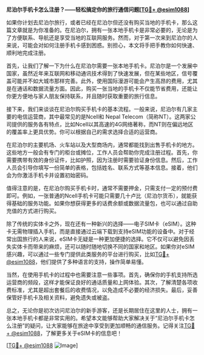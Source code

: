 **尼泊尔手机卡怎么注册？——轻松搞定你的旅行通信问题[[TG💪+ @esim1088](https://t.me/s/esim1088)]**

如果你计划去尼泊尔旅行，或者已经在尼泊尔但还没有购买当地的手机卡，那么这篇文章就是为你准备的。在尼泊尔，拥有一张本地手机卡是非常必要的，无论是为了方便联系、导航还是享受当地的互联网服务。然而，对于第一次来到尼泊尔的人来说，可能会对如何注册手机卡感到困惑。别担心，本文将手把手教你如何快速、顺利地完成注册。

首先，让我们了解一下为什么在尼泊尔需要一张本地手机卡。尼泊尔是一个发展中国家，虽然近年来互联网和移动通讯技术得到了快速发展，但在某些地区，信号覆盖可能并不如大城市那样完善。此外，使用国际漫游可能会产生高昂的费用，尤其是在通话和数据流量方面。因此，购买一张当地的手机卡不仅能节省费用，还能让你更方便地与家人朋友保持联系，并且随时获取重要的旅行信息。

接下来，我们来谈谈在尼泊尔购买手机卡的基本流程。一般来说，尼泊尔有几家主要的电信运营商，其中最常见的是Ncell和 Nepal Telecom（简称NT）。这两家公司提供的服务各有特点，比如Ncell以其高速的4G网络著称，而NT则在偏远地区的覆盖率上更具优势。你可以根据自己的需求选择合适的运营商。

在尼泊尔的主要机场、火车站以及大型商场内，通常都能找到出售手机卡的地方。这些地方一般会有专门的柜台或摊位，工作人员会帮助你完成注册过程。首先，你需要携带有效的身份证件，比如护照，因为注册时需要验证身份信息。然后，工作人员会引导你填写一份简单的表格，包括姓名、联系方式等基本信息。接着，他们会为你激活手机卡并设置初始密码。

值得注意的是，在尼泊尔购买手机卡时，通常不需要押金，只需支付一定的预付费即可。例如，一张普通的Ncell手机卡可能只需要几十卢比（尼泊尔货币），就能获得基础的服务功能。如果你想获得更多的话费余额或数据流量包，也可以通过自助充值的方式进行购买。

除了传统的实体卡之外，现在还有一种新兴的选择——电子SIM卡（eSIM）。这种卡无需物理插入手机，而是直接通过云端下载到支持eSIM功能的设备中。对于经常出国旅行的人来说，eSIM卡无疑是一种更加便捷的选择。它不仅可以避免因丢失实体卡而带来的麻烦，还可以随时随地切换不同的国家和地区。如果你对eSIM感兴趣，可以通过一些专门提供此类服务的平台进行购买，比如[TG💪+ @esim1088](https://t.me/s/esim1088)，他们提供了多种语言的支持，操作简单易懂。

当然，在使用手机卡的过程中也需要注意一些事项。首先，确保你的手机支持所选运营商的频段，这样才能保证良好的通话质量和上网体验。其次，了解清楚各项收费标准，尤其是超出套餐后的收费情况，以免造成不必要的经济损失。最后，妥善保管好手机卡及相关资料，避免遗失或被盗。

总之，无论你是初次访问尼泊尔的新手游客，还是长期居住在这里的人士，拥有一张本地手机卡都是非常实用的。希望本文能够帮助大家解决关于“尼泊尔手机卡怎么注册”的疑问，让大家能够在旅途中享受到更加顺畅的通信服务。记得关注[TG💪+ @esim1088](https://t.me/s/esim1088)，了解更多关于eSIM卡的信息吧！

[[TG💪+ @esim1088](https://t.me/s/esim1088) ![Image](https://i.postimg.cc/4NQfJmqS/Snipaste-2025-05-13-00-14-12.png)]